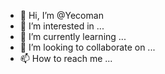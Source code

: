 - 👋 Hi, I’m @Yecoman
- 👀 I’m interested in ...
- 🌱 I’m currently learning ...
- 💞️ I’m looking to collaborate on ...
- 📫 How to reach me ...

<!---
Yecoman/Yecoman is a ✨ special ✨ repository because its `README.md` (this file) appears on your GitHub profile.
You can click the Preview link to take a look at your changes.
--->
